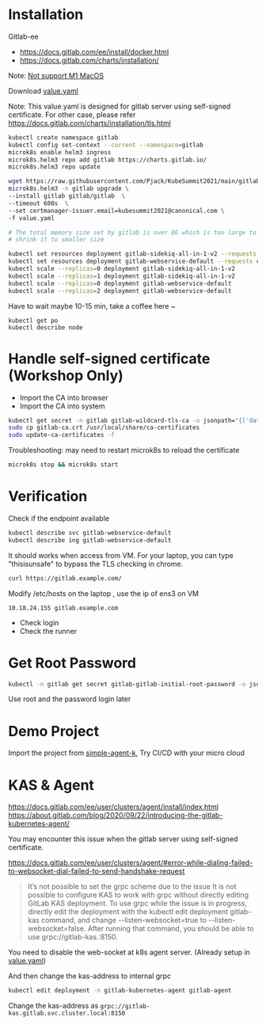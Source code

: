 
# Installation

Gitlab-ee
* https://docs.gitlab.com/ee/install/docker.html
* https://docs.gitlab.com/charts/installation/

Note: [Not support M1 MacOS](https://gitlab.com/gitlab-org/gitlab-runner/-/issues/26561)

Download [value.yaml](value.yaml) 

Note: This value.yaml is designed for gitlab server using self-signed certificate.
For other case, please refer https://docs.gitlab.com/charts/installation/tls.html

```bash
kubectl create namespace gitlab
kubectl config set-context --current --namespace=gitlab
microk8s enable helm3 ingress
microk8s.helm3 repo add gitlab https://charts.gitlab.io/
microk8s.helm3 repo update

wget https://raw.githubusercontent.com/Pjack/KubeSummit2021/main/gitlab/value.yaml
microk8s.helm3 -n gitlab upgrade \
--install gitlab gitlab/gitlab  \
--timeout 600s  \
--set certmanager-issuer.email=kubesummit2021@canonical.com \
-f value.yaml

# The total memory size set by gitlab is over 8G which is too large to most laptop
# shrink it to smaller size

kubectl set resources deployment gitlab-sidekiq-all-in-1-v2 --requests cpu=100m,memory=256Mi
kubectl set resources deployment gitlab-webservice-default --requests cpu=100m,memory=256Mi
kubectl scale --replicas=0 deployment gitlab-sidekiq-all-in-1-v2 
kubectl scale --replicas=1 deployment gitlab-sidekiq-all-in-1-v2 
kubectl scale --replicas=0 deployment gitlab-webservice-default
kubectl scale --replicas=2 deployment gitlab-webservice-default
```

Have to wait maybe 10-15 min, take a coffee here ~ 

```
kubectl get po
kubectl describe node
```
# Handle self-signed certificate (Workshop Only)

* Import the CA into browser
* Import the CA into system 

```bash
kubectl get secret -n gitlab gitlab-wildcard-tls-ca -o jsonpath="{['data']['cfssl_ca']}" | base64 --decode > gitlab-ca.crt
sudo cp gitlab-ca.crt /usr/local/share/ca-certificates
sudo update-ca-certificates -f
```

Troubleshooting: may need to restart microk8s to reload the certificate
```bash
microk8s stop && microk8s start
```

# Verification

Check if the endpoint available

```bash
kubectl describe svc gitlab-webservice-default
kubectl describe ing gitlab-webservice-default
```

It should works when access from VM. For your laptop, you can type "thisisunsafe" to bypass the TLS checking in chrome.

```bash
curl https://gitlab.example.com/
```

Modify /etc/hosts on the laptop , use the ip of ens3 on VM
```text
10.18.24.155 gitlab.example.com
```
* Check login 
* Check the runner


# Get Root Password

```bash
kubectl -n gitlab get secret gitlab-gitlab-initial-root-password -o jsonpath='{.data.password}' | base64 -d && echo
```
Use root and the password login later

# Demo Project

Import the project from [simple-agent-k](https://gitlab.com/pjack.chen/simple-agent-k), Try CI/CD with your micro cloud

# KAS & Agent
 
https://docs.gitlab.com/ee/user/clusters/agent/install/index.html
https://about.gitlab.com/blog/2020/09/22/introducing-the-gitlab-kubernetes-agent/

You may encounter this issue when the gitlab server using self-signed certificate.  
  
https://docs.gitlab.com/ee/user/clusters/agent/#error-while-dialing-failed-to-websocket-dial-failed-to-send-handshake-request   

> It’s not possible to set the grpc scheme due to the issue It is not possible to configure KAS to work with grpc without directly editing GitLab KAS deployment. To use grpc while the issue is in progress, directly edit the deployment with the kubectl edit deployment gitlab-kas command, and change --listen-websocket=true to --listen-websocket=false. After running that command, you should be able to use grpc://gitlab-kas.<YOUR-NAMESPACE>:8150.


You need to disable the web-socket at k8s agent server. (Already setup in [value.yaml](value.yaml))

And then change the kas-address to internal grpc  
  
```bash
kubectl edit deployment -n gitlab-kubernetes-agent gitlab-agent
```

Change the kas-address as `grpc://gitlab-kas.gitlab.svc.cluster.local:8150`
  




